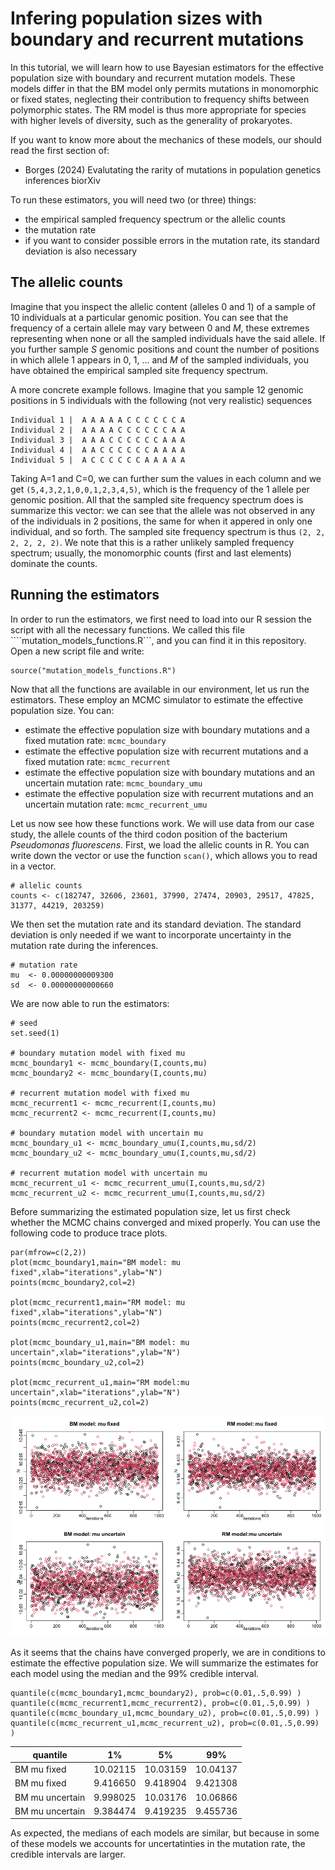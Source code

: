 # Infering population sizes with boundary and recurrent mutations 

In this tutorial, we will learn how to use Bayesian estimators for the effective population size with boundary and recurrent mutation models. 
These models differ in that the BM model only permits mutations in monomorphic or fixed states, neglecting their contribution to frequency shifts between polymorphic states. 
The RM model is thus more appropriate for species with higher levels of diversity, such as the generality of prokaryotes. 

If you want to know more about the mechanics of these models, our should read the first section of:
* Borges (2024) Evalutating the rarity of mutations in population genetics inferences biorXiv

To run these estimators, you will need two (or three) things:
* the empirical sampled frequency spectrum or the allelic counts
* the mutation rate
* if you want to consider possible errors in the mutation rate, its standard deviation is also necessary


## The allelic counts 

Imagine that you inspect the allelic content (alleles 0 and 1) of a sample of 10 individuals at a particular genomic position. You can see that the frequency of a certain allele may vary between 0 and $M$, these extremes representing when none or all the sampled individuals have the said allele. If you further sample $S$ genomic positions and count the number of positions in which allele 1 appears in $0$, $1$, $...$ and $M$ of the sampled individuals, you have obtained the empirical sampled site frequency spectrum. 

A more concrete example follows. Imagine that you sample 12 genomic positions in 5 individuals with the following (not very realistic) sequences 

```
Individual 1 |  A A A A A C C C C C C A
Individual 2 |  A A A A C C C C C C A A
Individual 3 |  A A A C C C C C C A A A
Individual 4 |  A A C C C C C C A A A A
Individual 5 |  A C C C C C C A A A A A
```

Taking A=1 and C=0, we can further sum the values in each column and we get ```(5,4,3,2,1,0,0,1,2,3,4,5)```, which is the frequency of the 1 allele per genomic position. All that the sampled site frequency spectrum does is summarize this vector: we can see that the allele was not observed in any of the individuals in 2 positions, the same for when it appered in only one individual, and so forth. The sampled site frequency spectrum is thus  ````(2, 2, 2, 2, 2, 2)````. We note that this is a rather unlikely sampled frequency spectrum; usually, the monomorphic counts (first and last elements) dominate the counts.

## Running the estimators

In order to run the estimators, we first need to load into our R session the script with all the necessary functions. We called this file ````mutation_models_functions.R```, and you can find it in this repository. 
Open a new script file and write:
```{r}
source("mutation_models_functions.R")
```

Now that all the functions are available in our environment, let us run the estimators. 
These employ an MCMC simulator to estimate the effective population size. You can:
* estimate the effective population size with boundary mutations and a fixed mutation rate: ```mcmc_boundary```
* estimate the effective population size with recurrent mutations and a fixed mutation rate: ```mcmc_recurrent```
* estimate the effective population size with boundary mutations and an uncertain mutation rate: ```mcmc_boundary_umu```
* estimate the effective population size with recurrent mutations and an uncertain mutation rate: ```mcmc_recurrent_umu```

Let us now see how these functions work. We will use data from our case study, the allele counts of the third codon position of the bacterium *Pseudomonas fluorescens*.
First, we load the allelic counts in R. You can write down the vector or use the function ```scan()```, which allows you to read in a vector.
```{r}
# allelic counts
counts <- c(182747, 32606, 23601, 37990, 27474, 20903, 29517, 47825, 31377, 44219, 203259)
```
We then set the mutation rate and its standard deviation. The standard deviation is only needed if we want to incorporate uncertainty in the mutation rate during the inferences.
```{r}
# mutation rate
mu  <- 0.00000000009300
sd  <- 0.00000000000660
```
We are now able to run the estimators:
```{r}
# seed
set.seed(1)

# boundary mutation model with fixed mu
mcmc_boundary1 <- mcmc_boundary(I,counts,mu)
mcmc_boundary2 <- mcmc_boundary(I,counts,mu)

# recurrent mutation model with fixed mu
mcmc_recurrent1 <- mcmc_recurrent(I,counts,mu)
mcmc_recurrent2 <- mcmc_recurrent(I,counts,mu)

# boundary mutation model with uncertain mu
mcmc_boundary_u1 <- mcmc_boundary_umu(I,counts,mu,sd/2)
mcmc_boundary_u2 <- mcmc_boundary_umu(I,counts,mu,sd/2)

# recurrent mutation model with uncertain mu
mcmc_recurrent_u1 <- mcmc_recurrent_umu(I,counts,mu,sd/2)
mcmc_recurrent_u2 <- mcmc_recurrent_umu(I,counts,mu,sd/2)
```
Before summarizing the estimated population size, let us first check whether the MCMC chains converged and mixed properly. 
You can use the following code to produce trace plots.

```{r}
par(mfrow=c(2,2))
plot(mcmc_boundary1,main="BM model: mu fixed",xlab="iterations",ylab="N")
points(mcmc_boundary2,col=2)

plot(mcmc_recurrent1,main="RM model: mu fixed",xlab="iterations",ylab="N")
points(mcmc_recurrent2,col=2)

plot(mcmc_boundary_u1,main="BM model: mu uncertain",xlab="iterations",ylab="N")
points(mcmc_boundary_u2,col=2)

plot(mcmc_recurrent_u1,main="RM model:mu uncertain",xlab="iterations",ylab="N")
points(mcmc_recurrent_u2,col=2)
```

<p align="center">
<img src="https://github.com/mrborges23/mutation_models/blob/main/mcmc_effective_population_size.png" alt="drawing" width="700"/>
</p>

As it seems that the chains have converged properly, we are in conditions to estimate the effective population size.
We will summarize the estimates for each model using the median and the 99% credible interval. 
```
quantile(c(mcmc_boundary1,mcmc_boundary2), prob=c(0.01,.5,0.99) )
quantile(c(mcmc_recurrent1,mcmc_recurrent2), prob=c(0.01,.5,0.99) )
quantile(c(mcmc_boundary_u1,mcmc_boundary_u2), prob=c(0.01,.5,0.99) )
quantile(c(mcmc_recurrent_u1,mcmc_recurrent_u2), prob=c(0.01,.5,0.99) )
```

| quantile        |      1%  |    5%    |     99%  |
|-----------------|----------|----------|----------|
| BM mu fixed     | 10.02115 | 10.03159 | 10.04137 | 
| BM mu fixed     | 9.416650 | 9.418904 | 9.421308 |
| BM mu uncertain | 9.998025 | 10.03176 | 10.06866 | 
| BM mu uncertain | 9.384474 | 9.419235 | 9.455736 |

As expected, the medians of each models are similar, but because in some of these models we accounts for uncertatinties in the mutation rate, the credible intervals are larger.
